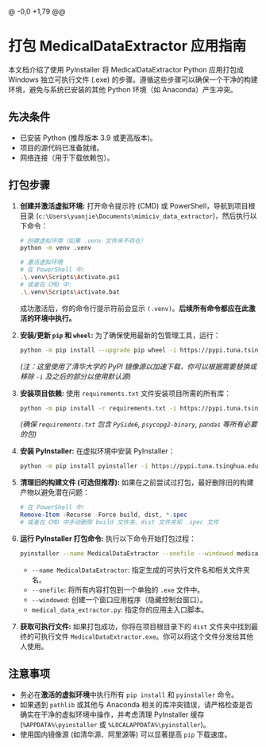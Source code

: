 @ -0,0 +1,79 @@
# 打包 MedicalDataExtractor 应用指南

本文档介绍了使用 PyInstaller 将 MedicalDataExtractor Python 应用打包成 Windows 独立可执行文件 (.exe) 的步骤。遵循这些步骤可以确保一个干净的构建环境，避免与系统已安装的其他 Python 环境（如 Anaconda）产生冲突。

## 先决条件

-   已安装 Python (推荐版本 3.9 或更高版本)。
-   项目的源代码已准备就绪。
-   网络连接（用于下载依赖包）。

## 打包步骤

1.  **创建并激活虚拟环境:**
    打开命令提示符 (CMD) 或 PowerShell，导航到项目根目录 (`c:\Users\yuanjie\Documents\mimiciv_data_extractor`)，然后执行以下命令：

    ```bash
    # 创建虚拟环境（如果 .venv 文件夹不存在）
    python -m venv .venv

    # 激活虚拟环境
    # 在 PowerShell 中:
    .\.venv\Scripts\Activate.ps1
    # 或者在 CMD 中:
    .\.venv\Scripts\activate.bat
    ```

    成功激活后，你的命令行提示符前会显示 `(.venv)`。**后续所有命令都应在此激活的环境中执行。**

2.  **安装/更新 `pip` 和 `wheel`:**
    为了确保使用最新的包管理工具，运行：

    ```bash
    python -m pip install --upgrade pip wheel -i https://pypi.tuna.tsinghua.edu.cn/simple --trusted-host pypi.tuna.tsinghua.edu.cn
    ```
    *(注：这里使用了清华大学的 PyPI 镜像源以加速下载，你可以根据需要替换或移除 `-i` 及之后的部分以使用默认源)*

3.  **安装项目依赖:**
    使用 `requirements.txt` 文件安装项目所需的所有库：

    ```bash
    python -m pip install -r requirements.txt -i https://pypi.tuna.tsinghua.edu.cn/simple --trusted-host pypi.tuna.tsinghua.edu.cn
    ```
    *(确保 `requirements.txt` 包含 `PySide6`, `psycopg2-binary`, `pandas` 等所有必要的包)*

4.  **安装 PyInstaller:**
    在虚拟环境中安装 PyInstaller：

    ```bash
    python -m pip install pyinstaller -i https://pypi.tuna.tsinghua.edu.cn/simple --trusted-host pypi.tuna.tsinghua.edu.cn
    ```

5.  **清理旧的构建文件 (可选但推荐):**
    如果在之前尝试过打包，最好删除旧的构建产物以避免潜在问题：

    ```powershell
    # 在 PowerShell 中:
    Remove-Item -Recurse -Force build, dist, *.spec
    # 或者在 CMD 中手动删除 build 文件夹、dist 文件夹和 .spec 文件
    ```

6.  **运行 PyInstaller 打包命令:**
    执行以下命令开始打包过程：

    ```bash
    pyinstaller --name MedicalDataExtractor --onefile --windowed medical_data_extractor.py
    ```
    -   `--name MedicalDataExtractor`: 指定生成的可执行文件名和相关文件夹名。
    -   `--onefile`: 将所有内容打包到一个单独的 `.exe` 文件中。
    -   `--windowed`: 创建一个窗口应用程序（隐藏控制台窗口）。
    -   `medical_data_extractor.py`: 指定你的应用主入口脚本。

7.  **获取可执行文件:**
    如果打包成功，你将在项目根目录下的 `dist` 文件夹中找到最终的可执行文件 `MedicalDataExtractor.exe`。你可以将这个文件分发给其他人使用。

## 注意事项

-   务必在**激活的虚拟环境**中执行所有 `pip install` 和 `pyinstaller` 命令。
-   如果遇到 `pathlib` 或其他与 Anaconda 相关的库冲突错误，请严格检查是否确实在干净的虚拟环境中操作，并考虑清理 PyInstaller 缓存 (`%APPDATA%\pyinstaller` 或 `%LOCALAPPDATA%\pyinstaller`)。
-   使用国内镜像源 (如清华源、阿里源等) 可以显著提高 `pip` 下载速度。